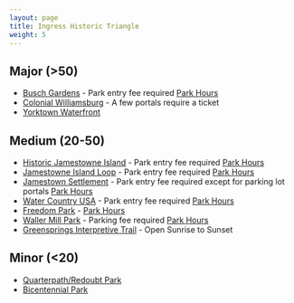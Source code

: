 ```yaml
---
layout: page
title: Ingress Historic Triangle
weight: 5
---
```


## Major (>50)

- [Busch Gardens](https://www.ingress.com/intel?ll=37.236624,-76.646504&z=17&pll=37.236624,-76.646504) - Park entry fee required [Park Hours](https://seaworldparks.com/en/buschgardens-williamsburg/park-info/park-hours?from=Top_Nav)
- [Colonial Williamsburg](https://www.ingress.com/intel?ll=37.27156,-76.693314&z=17&pll=37.27156,-76.693314) - A few portals require a ticket
- [Yorktown Waterfront](https://www.ingress.com/intel?ll=37.236009,-76.50917&z=17&pll=37.236009,-76.50917)

## Medium (20-50)

- [Historic Jamestowne Island](https://www.ingress.com/intel?ll=37.211026,-76.777262&z=17&pll=37.211026,-76.777262) - Park entry fee required [Park Hours](https://www.nps.gov/jame/planyourvisit/hours.htm)
- [Jamestowne Island Loop](https://www.ingress.com/intel?ll=37.211114,-76.773574&z=17&pll=37.211114,-76.773574) - Park entry fee required [Park Hours](https://www.nps.gov/jame/planyourvisit/hours.htm)
- [Jamestown Settlement](https://www.ingress.com/intel?ll=37.227067,-76.781889&z=17&pll=37.227067,-76.781889) - Park entry fee required except for parking lot portals [Park Hours](http://www.historyisfun.org/visit/directions/)
- [Water Country USA](https://www.ingress.com/intel?ll=37.262697,-76.636862&z=17&pll=37.262697,-76.636862) - Park entry fee required [Park Hours](https://watercountryusa.com/en/williamsburg/park-info/park-hours)
- [Freedom Park](https://www.ingress.com/intel?ll=37.318004,-76.800115&z=17&pll=37.318004,-76.800115) - [Park Hours](http://www.jamescitycountyva.gov/Facilities/Facility/Details/Freedom-Park-7)
- [Waller Mill Park](https://www.ingress.com/intel?ll=37.31751,-76.701134&z=17&pll=37.31751,-76.701134) - Parking fee required [Park Hours](http://www.williamsburgva.gov/government/department-i-z/parks-recreation/waller-mill-park)
- [Greensprings Interpretive Trail](https://www.ingress.com/intel?ll=37.249401,-76.787292&z=17&pll=37.249401,-76.787292) - Open Sunrise to Sunset

## Minor (<20)

- [Quarterpath/Redoubt Park](https://www.ingress.com/intel?ll=37.261773,-76.682305&z=17&pll=37.261773,-76.682305)
- [Bicentennial Park](https://www.ingress.com/intel?ll=37.267359,-76.705748&z=17&pll=37.267359,-76.705748)
